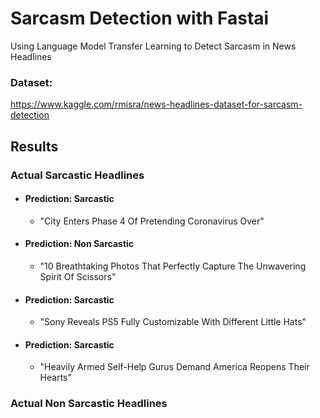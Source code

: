 # Sarcasm Detection with Fastai
Using Language Model Transfer Learning to Detect Sarcasm in News Headlines

### Dataset: 
https://www.kaggle.com/rmisra/news-headlines-dataset-for-sarcasm-detection

## Results
### Actual Sarcastic Headlines
- #### Prediction: Sarcastic 
  - "City Enters Phase 4 Of Pretending Coronavirus Over" 
- #### Prediction: Non Sarcastic 
  - "10 Breathtaking Photos That Perfectly Capture The Unwavering Spirit Of Scissors" 
- #### Prediction: Sarcastic 
  - "Sony Reveals PS5 Fully Customizable With Different Little Hats" 
- #### Prediction: Sarcastic 
  - "Heavily Armed Self-Help Gurus Demand America Reopens Their Hearts" 
### Actual Non Sarcastic Headlines
